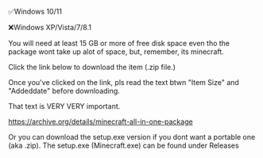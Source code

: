 ✅Windows 10/11

❌Windows XP/Vista/7/8.1

You will need at least 15 GB or more of free disk space even tho the package wont take up alot of space, but, remember, its minecraft. 

Click the link below to download the item (.zip file.)

Once you've clicked on the link, pls read the text btwn "Item Size" and "Addeddate" before downloading. 

That text is VERY VERY important.

https://archive.org/details/minecraft-all-in-one-package


Or you can download the setup.exe version if you dont want a portable one (aka .zip). The setup.exe (Minecraft.exe) can be found under Releases
